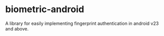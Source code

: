 # biometric-android
A library for easily implementing fingerprint authentication in android v23 and above.
